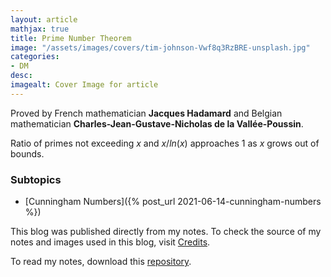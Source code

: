 ```yaml
---
layout: article
mathjax: true
title: Prime Number Theorem
image: "/assets/images/covers/tim-johnson-Vwf8q3RzBRE-unsplash.jpg"
categories:
- DM
desc:   
imagealt: Cover Image for article
---
```


Proved by French mathematician <b>Jacques Hadamard</b> and Belgian mathematician <b>Charles-Jean-Gustave-Nicholas de la Vallée-Poussin</b>.

Ratio of primes not exceeding $x$ and $x / ln(x)$ approaches 1 as $x$ grows out of bounds.

































































































































































































































































































































































































### Subtopics
- [Cunningham Numbers]({% post_url 2021-06-14-cunningham-numbers %})

This blog was published directly from my notes.
To check the source of my notes and images used in this blog, visit <a href="/credits.html" target="_blank">Credits</a>.

To read my notes, download this <a href="https://github.com/bovem/CS" target="blank">repository</a>.